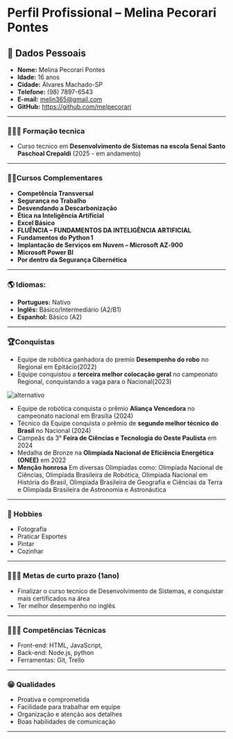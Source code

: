  # Perfil Profissional – Melina Pecorari Pontes
## 👤 Dados Pessoais
- **Nome:** Melina Pecorari Pontes
-  **Idade:** 16 anos
-  **Cidade:** Álvares Machado-SP
-  **Telefone:** (98) 7897-6543
-  **E-mail:** melin365@gmail.com
-  **GitHub:** https://github.com/melpecorari
---
### 👩🏻‍🎓 Formação tecnica
- Curso tecnico em **Desenvolvimento de Sistemas na escola Senai Santo Paschoal Crepaldi** (2025 - em andamento)
---
### ✍🏻Cursos Complementares
- **Competência Transversal**
- **Segurança no Trabalho**
- **Desvendando a Descarbonização**
- **Ética na Inteligência Artificial**
- **Excel Básico**
- **FLUÊNCIA – FUNDAMENTOS DA INTELIGÊNCIA ARTIFICIAL**
- **Fundamentos do Python 1**
- **Implantação de Serviços em Nuvem – Microsoft AZ‑900**
- **Microsoft Power BI**
- **Por dentro da Segurança Cibernética**
---
### 🌎 Idiomas:
- **Portugues:** Nativo
- **Inglês:** Básico/Intermediário (A2/B1)
- **Espanhol:** Básico (A2)
---
### 🏆Conquistas
- Equipe de robótica ganhadora do premio **Desempenho do robo** no Regional em Epitácio(2022)
- Equipe conquistou a **terceira melhor colocação geral** no campeonato Regional, conquistando a vaga para o Nacional(2023)
  
![alternativo](https://www.prudentenews.com.br/img/noticias/6656.jpg)

- Equipe de robótica conquista o prêmio **Aliança Vencedora** no campeonato nacional em Brasilia (2024)
- Técnico da Equipe conquista o prêmio de **segundo melhor técnico do Brasil** no Nacional (2024)
- Campeãs da 3° **Feira de Ciências e Tecnologia do Oeste Paulista** em 2024
- Medalha de Bronze na **Olimpíada Nacional de Eficiência Energética (ONEE)** em 2022
- **Menção honrosa** Em diversas Olimpíadas como: Olimpíada Nacional de Ciências, Olimpíada Brasileira de Robótica, Olimpíada Nacional em História do Brasil, Olimpíada Brasileira de Geografia e Ciências da Terra e Olimpíada Brasileira de Astronomia e Astronáutica
---

### 🎨 Hobbies  
- Fotografia 
- Praticar Esportes 
- Pintar
- Cozinhar
---
### 🙋🏽‍♀️ Metas de curto prazo (1ano)
- Finalizar o curso tecnico de Desenvolvimento de Sistemas, e conquistar mais certificados na área
- Ter melhor desempenho no inglês
---
### 👩🏻‍💻 Competências Técnicas
- Front-end: HTML, JavaScript, 
- Back-end: Node.js, python
- Ferramentas: Git, Trello
---
### 😁 Qualidades
- Proativa e comprometida
- Facilidade para trabalhar em equipe
- Organização e atenção aos detalhes
- Boas habilidades de comunicação
---




